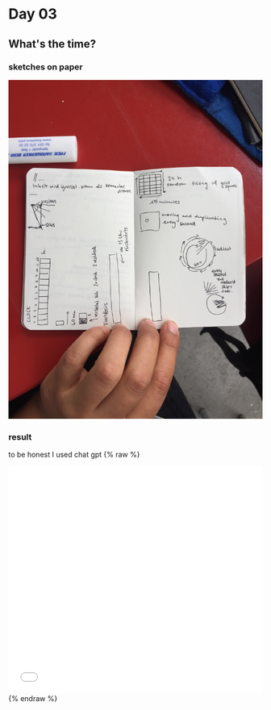 # Day 03

## What's the time?

### sketches on paper

![Example Image](content/day03/IMG_3097.jpg)

### result

to be honest I used chat gpt 
{% raw %}
<iframe src="content/day03/02/embed.html" width="100%" height="450" frameborder="no"></iframe>
{% endraw %}

